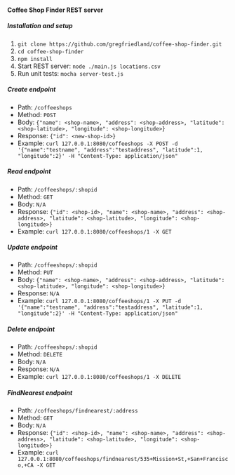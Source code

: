 #### Coffee Shop Finder REST server

##### Installation and setup
1. `git clone https://github.com/gregfriedland/coffee-shop-finder.git`
2. `cd coffee-shop-finder`
3. `npm install`
4. Start REST server: `node ./main.js locations.csv`
5. Run unit tests: `mocha server-test.js`

##### Create endpoint
* Path: `/coffeeshops`
* Method: `POST`
* Body: `{"name": <shop-name>, "address": <shop-address>, "latitude": <shop-latitude>, "longitude": <shop-longitude>}`
* Response: `{"id": <new-shop-id>}`
* Example: `curl 127.0.0.1:8080/coffeeshops -X POST -d '{"name":"testname", "address":"testaddress", "latitude":1, "longitude":2}' -H "Content-Type: application/json"`

##### Read endpoint
* Path: `/coffeeshops/:shopid`
* Method: `GET`
* Body: `N/A`
* Response: `{"id": <shop-id>, "name": <shop-name>, "address": <shop-address>, "latitude": <shop-latitude>, "longitude": <shop-longitude>}`
* Example: `curl 127.0.0.1:8080/coffeeshops/1 -X GET`

##### Update endpoint
* Path: `/coffeeshops/:shopid`
* Method: `PUT`
* Body: `{"name": <shop-name>, "address": <shop-address>, "latitude": <shop-latitude>, "longitude": <shop-longitude>}`
* Response: `N/A`
* Example: `curl 127.0.0.1:8080/coffeeshops/1 -X PUT -d '{"name":"testname", "address":"testaddress", "latitude":1, "longitude":2}' -H "Content-Type: application/json"`

##### Delete endpoint
* Path: `/coffeeshops/:shopid`
* Method: `DELETE`
* Body: `N/A`
* Response: `N/A`
* Example: `curl 127.0.0.1:8080/coffeeshops/1 -X DELETE`

##### FindNearest endpoint
* Path: `/coffeeshops/findnearest/:address`
* Method: `GET`
* Body: `N/A`
* Response: `{"id": <shop-id>, "name": <shop-name>, "address": <shop-address>, "latitude": <shop-latitude>, "longitude": <shop-longitude>}`
* Example: `curl 127.0.0.1:8080/coffeeshops/findnearest/535+Mission+St,+San+Francisco,+CA -X GET`
